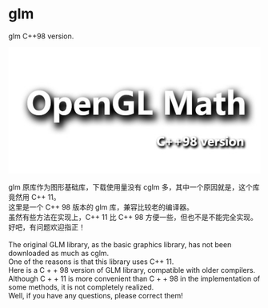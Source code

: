 # glm
glm C++98 version.

![logo](./glm.jpg)

glm 原库作为图形基础库，下载使用量没有 cglm 多，其中一个原因就是，这个库竟然用 C++ 11。<br>
这里是一个 C++ 98 版本的 glm 库，兼容比较老的编译器。<br>
虽然有些方法在实现上，C++ 11 比 C++ 98 方便一些，但也不是不能完全实现。<br>
好吧，有问题欢迎指正！<br>
<br>
The original GLM library, as the basic graphics library, has not been downloaded as much as cglm.<br>
One of the reasons is that this library uses C++ 11.<br>
Here is a C + + 98 version of GLM library, compatible with older compilers.<br>
Although C + + 11 is more convenient than C + + 98 in the implementation of some methods, it is not completely realized.<br>
Well, if you have any questions, please correct them!<br>
